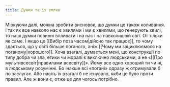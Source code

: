 ```yaml
---
title: Думки та їх вплив
---
```

Міркуючи далі, можна зробити висновок, що думки це також коливання. І так як все навколо нас є хвилями і ми є хвилями, що генерують хвилі, то наші думки повинні впливати і на нас і на навколишній світ. От тільки як саме. І якщо це [[Вибір поза часом|дійсно так працює]], то чому здається, що у світі більше поганого, аніж [[Чому ми зациклюємося на поганому|хорошого]]. Хоча взагалі, думається мені, що конструкції по типу добра чи зла, етики чи моралі є виключно людськими, а не «[[Про мультивсесвіт|правилами всесвіту]]». Йому все одно хороший ти чи ні, в людському розумінні. Бо інакше всі «погані» одразу ж отримували б по заслугах. Або навіть їх взагалі б не існувало, якби це було проти правил. Але ж вони є, отже це для чогось потрібно.
